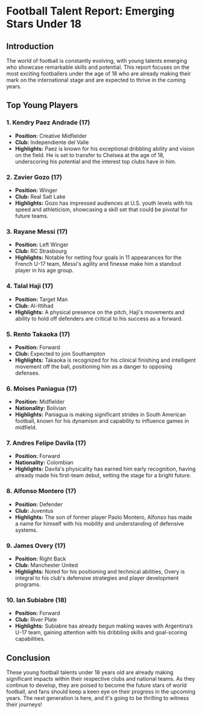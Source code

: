 # Football Talent Report: Emerging Stars Under 18

## Introduction
The world of football is constantly evolving, with young talents emerging who showcase remarkable skills and potential. This report focuses on the most exciting footballers under the age of 18 who are already making their mark on the international stage and are expected to thrive in the coming years.

## Top Young Players

### 1. **Kendry Paez Andrade (17)**
- **Position:** Creative Midfielder
- **Club:** Independiente del Valle
- **Highlights:** Paez is known for his exceptional dribbling ability and vision on the field. He is set to transfer to Chelsea at the age of 18, underscoring his potential and the interest top clubs have in him.

### 2. **Zavier Gozo (17)**
- **Position:** Winger
- **Club:** Real Salt Lake
- **Highlights:** Gozo has impressed audiences at U.S. youth levels with his speed and athleticism, showcasing a skill set that could be pivotal for future teams.

### 3. **Rayane Messi (17)**
- **Position:** Left Winger
- **Club:** RC Strasbourg
- **Highlights:** Notable for netting four goals in 11 appearances for the French U-17 team, Messi's agility and finesse make him a standout player in his age group.

### 4. **Talal Haji (17)**
- **Position:** Target Man
- **Club:** Al-Ittihad
- **Highlights:** A physical presence on the pitch, Haji's movements and ability to hold off defenders are critical to his success as a forward.

### 5. **Rento Takaoka (17)**
- **Position:** Forward
- **Club:** Expected to join Southampton
- **Highlights:** Takaoka is recognized for his clinical finishing and intelligent movement off the ball, positioning him as a danger to opposing defenses.

### 6. **Moises Paniagua (17)**
- **Position:** Midfielder
- **Nationality:** Bolivian
- **Highlights:** Paniagua is making significant strides in South American football, known for his dynamism and capability to influence games in midfield.

### 7. **Andres Felipe Davila (17)**
- **Position:** Forward
- **Nationality:** Colombian
- **Highlights:** Davila's physicality has earned him early recognition, having already made his first-team debut, setting the stage for a bright future.

### 8. **Alfonso Montero (17)**
- **Position:** Defender
- **Club:** Juventus
- **Highlights:** The son of former player Paolo Montero, Alfonso has made a name for himself with his mobility and understanding of defensive systems.

### 9. **James Overy (17)**
- **Position:** Right Back
- **Club:** Manchester United
- **Highlights:** Noted for his positioning and technical abilities, Overy is integral to his club's defensive strategies and player development programs.

### 10. **Ian Subiabre (18)**
- **Position:** Forward
- **Club:** River Plate
- **Highlights:** Subiabre has already begun making waves with Argentina’s U-17 team, gaining attention with his dribbling skills and goal-scoring capabilities.

## Conclusion
These young football talents under 18 years old are already making significant impacts within their respective clubs and national teams. As they continue to develop, they are poised to become the future stars of world football, and fans should keep a keen eye on their progress in the upcoming years. The next generation is here, and it's going to be thrilling to witness their journeys!